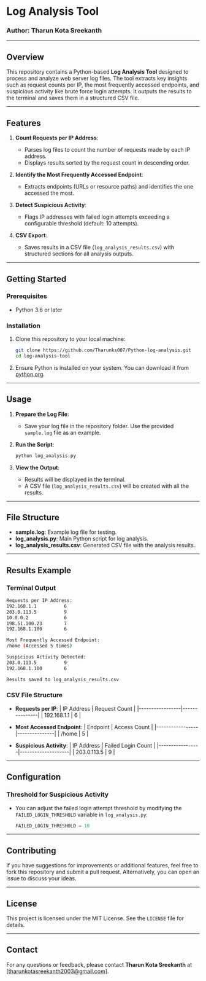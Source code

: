 
# Log Analysis Tool

### Author: Tharun Kota Sreekanth

---

## Overview

This repository contains a Python-based **Log Analysis Tool** designed to process and analyze web server log files. The tool extracts key insights such as request counts per IP, the most frequently accessed endpoints, and suspicious activity like brute force login attempts. It outputs the results to the terminal and saves them in a structured CSV file.

---

## Features

1. **Count Requests per IP Address**:
   - Parses log files to count the number of requests made by each IP address.
   - Displays results sorted by the request count in descending order.

2. **Identify the Most Frequently Accessed Endpoint**:
   - Extracts endpoints (URLs or resource paths) and identifies the one accessed the most.

3. **Detect Suspicious Activity**:
   - Flags IP addresses with failed login attempts exceeding a configurable threshold (default: 10 attempts).

4. **CSV Export**:
   - Saves results in a CSV file (`log_analysis_results.csv`) with structured sections for all analysis outputs.

---

## Getting Started

### Prerequisites

- Python 3.6 or later

### Installation

1. Clone this repository to your local machine:
   ```bash
   git clone https://github.com/Tharunks007/Python-log-analysis.git
   cd log-analysis-tool
   ```

2. Ensure Python is installed on your system. You can download it from [python.org](https://www.python.org/).

---

## Usage

1. **Prepare the Log File**:
   - Save your log file in the repository folder. Use the provided `sample.log` file as an example.

2. **Run the Script**:
   ```bash
   python log_analysis.py
   ```

3. **View the Output**:
   - Results will be displayed in the terminal.
   - A CSV file (`log_analysis_results.csv`) will be created with all the results.

---

## File Structure

- **sample.log**: Example log file for testing.
- **log_analysis.py**: Main Python script for log analysis.
- **log_analysis_results.csv**: Generated CSV file with the analysis results.

---

## Results Example

### Terminal Output
```bash
Requests per IP Address:
192.168.1.1          6
203.0.113.5          9
10.0.0.2             6
198.51.100.23        7
192.168.1.100        6

Most Frequently Accessed Endpoint:
/home (Accessed 5 times)

Suspicious Activity Detected:
203.0.113.5          9
192.168.1.100        6

Results saved to log_analysis_results.csv
```

### CSV File Structure

- **Requests per IP**:
  | IP Address      | Request Count |
  |-----------------|---------------|
  | 192.168.1.1     | 6             |

- **Most Accessed Endpoint**:
  | Endpoint        | Access Count  |
  |-----------------|---------------|
  | /home           | 5             |

- **Suspicious Activity**:
  | IP Address      | Failed Login Count |
  |-----------------|--------------------|
  | 203.0.113.5     | 9                  |

---

## Configuration

### Threshold for Suspicious Activity

- You can adjust the failed login attempt threshold by modifying the `FAILED_LOGIN_THRESHOLD` variable in `log_analysis.py`:
  ```python
  FAILED_LOGIN_THRESHOLD = 10
  ```

---

## Contributing

If you have suggestions for improvements or additional features, feel free to fork this repository and submit a pull request. Alternatively, you can open an issue to discuss your ideas.

---

## License

This project is licensed under the MIT License. See the `LICENSE` file for details.

---

## Contact

For any questions or feedback, please contact **Tharun Kota Sreekanth** at [tharunkotasreekanth2003@gmail.com].
